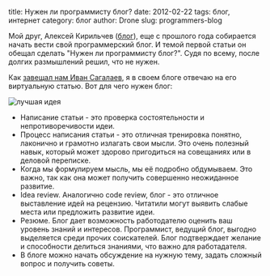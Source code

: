 title: Нужен ли программисту блог?
date: 2012-02-22
tags: блог, интернет
category: блог
author: Drone
slug: programmers-blog

Мой друг, Алексей Кирильчев ([блог](http://http://alex3ee.blogspot.com/)), еще с прошлого года собирается начать вести свой программерский блог. И темой первой статьи он обещал сделать "Нужен ли программисту блог?". Судя по всему, после долгих размышлений решил, что не нужен.

Как [завещал нам Иван Сагалаев](http://softwaremaniacs.org/blog/2011/01/24/cross-blog-discussions/), я в своем блоге отвечаю на его виртуальную статью. Вот для чего нужен блог:

![лучшая идея](http://web-pm.ru/dilbert/archive/2011-08-29-rus.gif)

* Написание статьи - это проверка состоятельности и непротиворечивости идеи.
* Процесс написания статьи - это отличная тренировка понятно, лаконично и грамотно излагать свои мысли. Это очень полезный навык, который может здорово пригодиться на совещаниях или в деловой переписке. 
* Когда мы формулируем мысль, мы её подробно обдумываем. Это важно, так как она может получить совершенно неожиданное развитие.
* Idea review. Аналогично code review, блог - это отличное выставление идей на рецензию. Читатили могут выявить слабые места или предложить развитие идеи.
* Резюме. Блог дает возможность работодателю оценить ваш уровень знаний и интересов. Программист, ведущий блог, выгодно выделяется среди прочих соискателей. Блог подтверждает желание и способности делиться знаниями, что важно для работадателя.
* В блоге можно начать обсуждение на нужную тему, задать сложный вопрос и получить советы.
